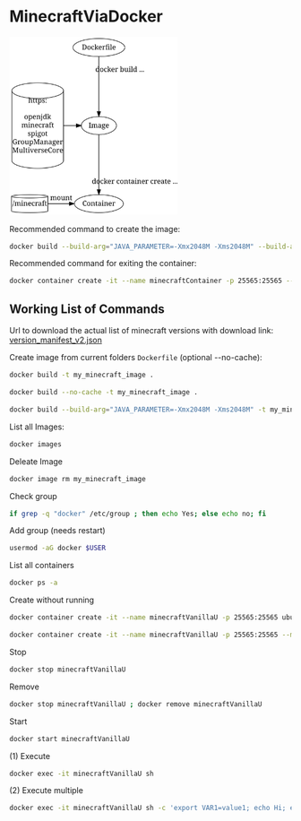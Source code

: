 # MinecraftViaDocker

<img src="readmeMisc/overview.jpg" width="300" alt="">

Recommended command to create the image:

```sh
docker build --build-arg="JAVA_PARAMETER=-Xmx2048M -Xms2048M" --build-arg="START_SPIGOT=false" -t minecraftImage .
```

Recommended command for exiting the container:

```sh
docker container create -it --name minecraftContainer -p 25565:25565 --mount type=bind,source="$(pwd)"/minecraft,target=/minecraft --env ACCEPT_EULA=true minecraftImage sh
```

<!--
digraph G {
  Dockerfile -> Image[label="docker build ..."];
  http[shape=cylinder,label="https:\n\nopenjdk\nminecraft\nspigot\nGroupManager\nMultiverseCore"];
  http -> Image;
  { rank=same; http; Image }
  Image -> Container[label="docker container create ..."];
  minecraft[shape=cylinder,label="/minecraft"];
  minecraft -> Container[label="mount"];
  { rank=same; minecraft; Container }
}
-->

## Working List of Commands

Url to download the actual list of minecraft versions with download link: [version_manifest_v2.json](https://launchermeta.mojang.com/mc/game/version_manifest_v2.json)

Create image from current folders `Dockerfile` (optional --no-cache):

```sh
docker build -t my_minecraft_image .
```

```sh
docker build --no-cache -t my_minecraft_image .
```

```sh
docker build --build-arg="JAVA_PARAMETER=-Xmx2048M -Xms2048M" -t my_minecraft_image .
```

List all Images:

```sh
docker images
```

Deleate Image

```sh
docker image rm my_minecraft_image
```

Check group

```sh
if grep -q "docker" /etc/group ; then echo Yes; else echo no; fi
```

Add group (needs restart)

```sh
usermod -aG docker $USER
```

List all containers

```sh
docker ps -a
```

Create without running

```sh
docker container create -it --name minecraftVanillaU -p 25565:25565 ubuntu:latest sh
```

```sh
docker container create -it --name minecraftVanillaU -p 25565:25565 --mount type=bind,source="$(pwd)"/minecraft,target=/minecraft --env ACCEPT_EULA=true my_minecraft_image sh
```

Stop

```sh
docker stop minecraftVanillaU
```

Remove

```sh
docker stop minecraftVanillaU ; docker remove minecraftVanillaU
```

Start

```sh
docker start minecraftVanillaU
```

(1) Execute

```sh
docker exec -it minecraftVanillaU sh
```

(2) Execute multiple

```sh
docker exec -it minecraftVanillaU sh -c 'export VAR1=value1; echo Hi; echo Yes${VAR1}'
```
